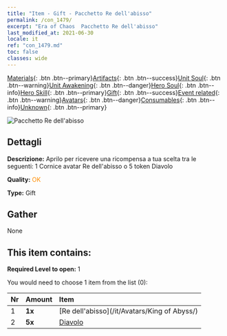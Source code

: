 ```yaml
---
title: "Item - Gift - Pacchetto Re dell'abisso"
permalink: /con_1479/
excerpt: "Era of Chaos  Pacchetto Re dell'abisso"
last_modified_at: 2021-06-30
locale: it
ref: "con_1479.md"
toc: false
classes: wide
---
```

 [Materials](/ItemsIT/){: .btn .btn--primary}[Artifacts](/ItemsIT/Artifacts/){: .btn .btn--success}[Unit Soul](/ItemsIT/UnitSoul/){: .btn .btn--warning}[Unit Awakening](/ItemsIT/UnitAwakening/){: .btn .btn--danger}[Hero Soul](/ItemsIT/HeroSoul/){: .btn .btn--info}[Hero Skill](/ItemsIT/HeroSkill/){: .btn .btn--primary}[Gift](/ItemsIT/Gift/){: .btn .btn--success}[Event related](/ItemsIT/Events/){: .btn .btn--warning}[Avatars](/ItemsIT/Avatars/){: .btn .btn--danger}[Consumables](/ItemsIT/Consumables/){: .btn .btn--info}[Unknown](/ItemsIT/Unknown/){: .btn .btn--primary}

 ![Pacchetto Re dell'abisso](/images/t/i_907093.png)

## Dettagli
 **Descrizione:** Aprilo per ricevere una ricompensa a tua scelta tra le seguenti: 1 Cornice avatar Re dell'abisso o 5 token Diavolo

 **Quality:** <span style="color: #FF8C00">OK</span>

 **Type:** Gift

## Gather

  None

## This item contains:

 **Required Level to open:** 1

 You would need to choose 1 item from the list (0):

  | Nr | Amount |     Item    |
  |:---|:-------|:------------|
  | 1 |  **1x** | [Re dell'abisso](/it/Avatars/King of Abyss/) |  | 
  | 2 |  **5x** | [Diavolo](/ItemsIT/unt_232/) |  | 
